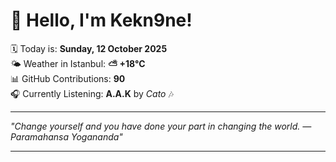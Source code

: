 # 👋 Hello, I'm Kekn9ne!

🗓️ Today is: **Sunday, 12 October 2025**  
🌤️ Weather in Istanbul: **⛅️  +18°C**  
📊 GitHub Contributions: **90**  
🎧 Currently Listening: **A.A.K** by *Cato* 🎶

---

_"Change yourself and you have done your part in changing the world. — *Paramahansa Yogananda*"_

---
